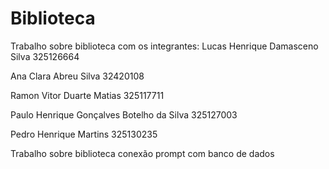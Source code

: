 # Biblioteca 
Trabalho sobre biblioteca com os integrantes: 
Lucas Henrique Damasceno Silva 325126664

Ana Clara Abreu Silva 32420108

Ramon Vitor Duarte Matias 325117711

Paulo Henrique Gonçalves Botelho da Silva 325127003

Pedro Henrique Martins 325130235

Trabalho sobre biblioteca conexão prompt com banco de dados
